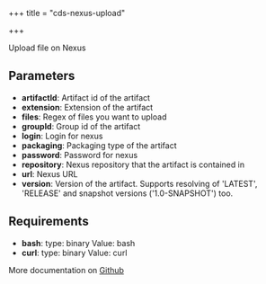 +++
title = "cds-nexus-upload"

+++

Upload file on Nexus

## Parameters

* **artifactId**: Artifact id of the artifact
* **extension**: Extension of the artifact
* **files**: Regex of files you want to upload
* **groupId**: Group id of the artifact
* **login**: Login for nexus
* **packaging**: Packaging type of the artifact
* **password**: Password for nexus
* **repository**: Nexus repository that the artifact is contained in
* **url**: Nexus URL
* **version**: Version of the artifact. Supports resolving of 'LATEST', 'RELEASE' and snapshot versions ('1.0-SNAPSHOT') too.


## Requirements

* **bash**: type: binary Value: bash
* **curl**: type: binary Value: curl


More documentation on [Github](https://github.com/ovh/cds/tree/master/contrib/actions/cds-nexus-upload.hcl)


